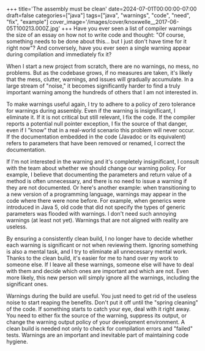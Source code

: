 +++
title='The assembly must be clean'
date=2024-07-01T00:00:00-07:00
draft=false
categories=["java"]
tags=["java", "warnings", "code", "need", "fix", "example"]
cover_image='/images/cover/knoxwelle__2017-06-05T100213.000Z.jpg'
+++
Have you ever seen a list of compiler warnings the size of an essay on how not to write code and thought: "Of course, something needs to be done about this... but I just don't have time for it right now"? And conversely, have you ever seen a single warning appear during compilation and immediately fix it?

When I start a new project from scratch, there are no warnings, no mess, no problems. But as the codebase grows, if no measures are taken, it's likely that the mess, clutter, warnings, and issues will gradually accumulate. In a large stream of "noise," it becomes significantly harder to find a truly important warning among the hundreds of others that I am not interested in.

To make warnings useful again, I try to adhere to a policy of zero tolerance for warnings during assembly. Even if the warning is insignificant, I eliminate it. If it is not critical but still relevant, I fix the code. If the compiler reports a potential null pointer exception, I fix the source of that danger, even if I "know" that in a real-world scenario this problem will never occur. If the documentation embedded in the code (Javadoc or its equivalent) refers to parameters that have been removed or renamed, I correct the documentation.

If I'm not interested in the warning and it's completely insignificant, I consult with the team about whether we should change our warning policy. For example, I believe that documenting the parameters and return value of a method is often unnecessary, and there is no need to issue a warning if they are not documented. Or here's another example: when transitioning to a new version of a programming language, warnings may appear in the code where there were none before. For example, when generics were introduced in Java 5, old code that did not specify the types of generic parameters was flooded with warnings. I don't need such annoying warnings (at least not yet). Warnings that are not aligned with reality are useless.

By ensuring a consistently clean build, I no longer have to decide whether each warning is significant or not when reviewing them. Ignoring something is also a mental task, and I try to eliminate all unnecessary mental work. Thanks to the clean build, it's easier for me to hand over my work to someone else. If I leave all these warnings, someone else will have to deal with them and decide which ones are important and which are not. Even more likely, this new person will simply ignore all the warnings, including the significant ones.

Warnings during the build are useful. You just need to get rid of the useless noise to start reaping the benefits. Don't put it off until the "spring cleaning" of the code. If something starts to catch your eye, deal with it right away. You need to either fix the source of the warning, suppress its output, or change the warning output policy of your development environment. A clean build is needed not only to check for compilation errors and "failed" tests. Warnings are an important and inevitable part of maintaining code hygiene.
